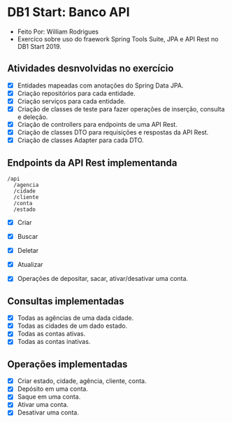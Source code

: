 # DB1 Start: Banco API
- Feito Por: William Rodrigues
- Exercíco sobre uso do fraework Spring Tools Suite, JPA e API Rest no DB1 Start 2019.

## Atividades desnvolvidas no exercício

* [x] Entidades mapeadas com anotações do Spring Data JPA.
* [x] Criação repositórios para cada entidade.
* [x] Criação serviços para cada entidade.
* [x] Criação de classes de teste para fazer operações de inserção, consulta e deleção.
* [x] Criação de controllers para endpoints de uma API Rest.
* [x] Criação de classes DTO para requisições e respostas da API Rest.
* [x] Criação de classes Adapter para cada DTO.

## Endpoints da API Rest implementanda
```
/api
  /agencia
  /cidade
  /cliente
  /conta
  /estado    
```
* [x] Criar
* [x] Buscar
* [x] Deletar
* [x] Atualizar
* [x] Operações de depositar, sacar, ativar/desativar uma conta.


## Consultas implementadas
* [x] Todas as agências de uma dada cidade.
* [x] Todas as cidades de um dado estado.
* [x] Todas as contas ativas.
* [x] Todas as contas inativas.

## Operações implementadas
* [x] Criar estado, cidade, agência, cliente, conta.
* [x] Depósito em uma conta.
* [x] Saque em uma conta.
* [x] Ativar uma conta.
* [x] Desativar uma conta.
